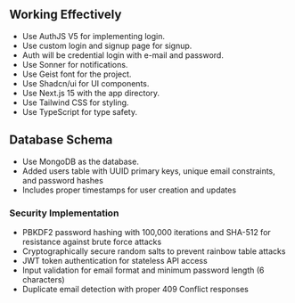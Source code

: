 ## Working Effectively
- Use AuthJS V5 for implementing login.
- Use custom login and signup page for signup.
- Auth will be credential login with e-mail and password.
- Use Sonner for notifications.
- Use Geist font for the project.
- Use Shadcn/ui for UI components.
- Use Next.js 15 with the app directory.
- Use Tailwind CSS for styling.
- Use TypeScript for type safety.

## Database Schema
- Use MongoDB as the database.
- Added users table with UUID primary keys, unique email constraints, and password hashes
- Includes proper timestamps for user creation and updates
### Security Implementation
- PBKDF2 password hashing with 100,000 iterations and SHA-512 for resistance against brute force attacks
- Cryptographically secure random salts to prevent rainbow table attacks
- JWT token authentication for stateless API access
- Input validation for email format and minimum password length (6 characters)
- Duplicate email detection with proper 409 Conflict responses